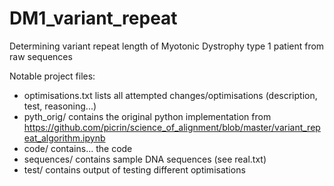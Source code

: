 # DM1_variant_repeat
Determining variant repeat length of Myotonic Dystrophy type 1 patient from raw sequences

Notable project files:

- optimisations.txt lists all attempted changes/optimisations (description, test, reasoning...)
- pyth_orig/ contains the original python implementation from https://github.com/picrin/science_of_alignment/blob/master/variant_repeat_algorithm.ipynb
- code/ contains... the code
- sequences/ contains sample DNA sequences (see real.txt)
- test/ contains output of testing different optimisations
